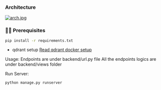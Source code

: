 ### Architecture
[![arch.jpg](https://i.postimg.cc/HLnXzDMR/arch.jpg)](https://postimg.cc/McknZLdm)

### 👨‍🚀 Prerequisites
```sh
pip install -r requirements.txt
```
- qdrant setup
  [Read qdrant docker setup](https://qdrant.tech/documentation/quick-start/)

Usage:
    Endpoints are under backend/url.py file
    All the endpoints logics are under backend/views folder
    
Run Server:
```sh
python manage.py runserver 
```
